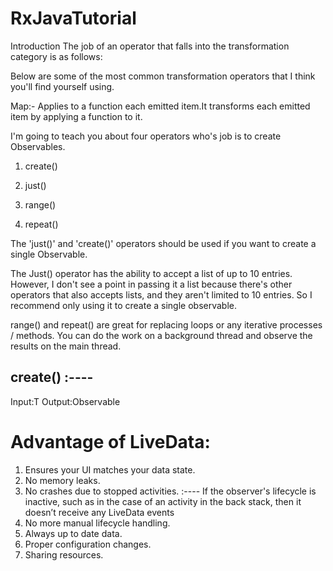 # RxJavaTutorial

Introduction
The job of an operator that falls into the transformation category is as follows:

Below are some of the most common transformation operators that I think you'll find yourself using.

Map:-
Applies to a function each emitted item.It transforms each emitted item by applying a function to it.

I'm going to teach you about four operators who's job is to create Observables.

1. create()

2. just()

3. range()

4. repeat()

The 'just()' and 'create()' operators should be used if you want to create a single Observable.

The Just() operator has the ability to accept a list of up to 10 entries. However, I don't see a point in passing it a list because there's other operators that also accepts lists, and they aren't limited to 10 entries. So I recommend only using it to create a single observable.


range() and repeat() are great for replacing loops or any iterative processes / methods. You can do the work on a background thread and observe the results on the main thread.

create()  :----
----------------------------------------------------
Input:T
Output:Observable<T>
  
  
  
 # Advantage of LiveData:
  
 1. Ensures your UI matches your data state.
 2. No memory leaks.
 3. No crashes due to stopped activities.
              :---- If the observer's lifecycle is inactive, such as in the case of an activity in the back stack, then it doesn’t receive any   LiveData events
 4. No more manual lifecycle handling.
 5. Always up to date data.
 6. Proper configuration changes.
 7. Sharing resources.
 







